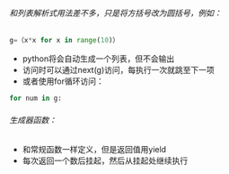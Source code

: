 ###### 和列表解析式用法差不多，只是将方括号改为圆括号，例如：

```python
g=（x*x for x in range(10)）
```

- python将会自动生成一个列表，但不会输出
- 访问时可以通过next(g)访问，每执行一次就跳至下一项
- 或者使用for循环访问：
```python
for num in g:    
```

###### 生成器函数：
- 和常规函数一样定义，但是返回值用yield
- 每次返回一个数后挂起，然后从挂起处继续执行